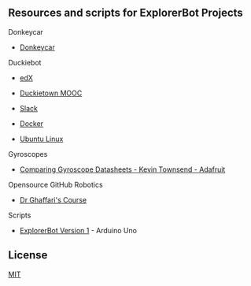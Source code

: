 ## Resources and scripts for ExplorerBot Projects

Donkeycar

- [Donkeycar](https://www.donkeycar.com)

Duckiebot

- [edX](https://www.edx.org)

- [Duckietown MOOC](https://www.duckietown.org/mooc)

- [Slack](https://slack.com)

- [Docker](https://www.docker.com)

- [Ubuntu Linux](https://ubuntu.com)

Gyroscopes

- [Comparing Gyroscope Datasheets - Kevin Townsend - Adafruit](https://learn.adafruit.com/comparing-gyroscope-datasheets)

Opensource GitHub Robotics

- [Dr Ghaffari's Course](https://github.com/UMich-CURLY-teaching/UMich-ROB-530-public)

Scripts

- [ExplorerBot Version 1](https://github.com/AnchorageBot/ExplorerBotProjects/blob/main/Uno_obstacleBot.ino) - Arduino Uno

## License
   
[MIT](https://github.com/AnchorageBot/ExplorerBotProjects/blob/main/LICENSE)
